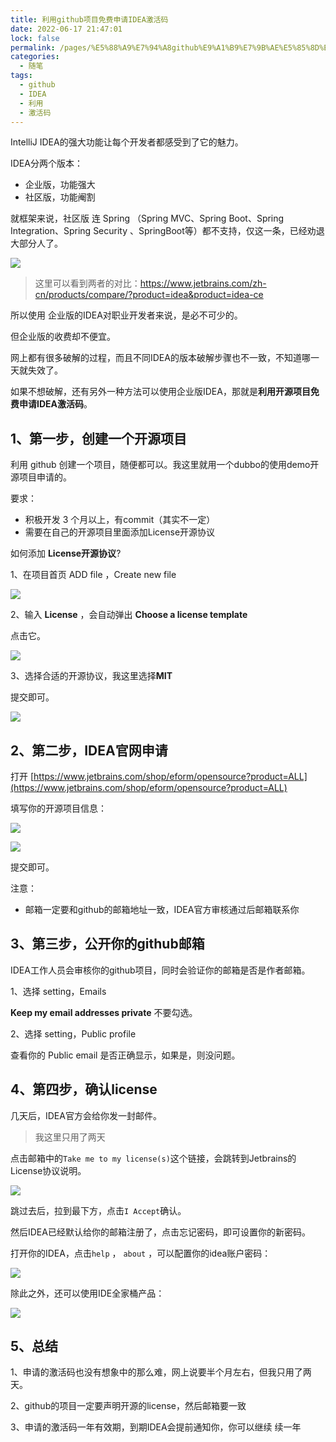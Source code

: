 ```yaml
---
title: 利用github项目免费申请IDEA激活码
date: 2022-06-17 21:47:01
lock: false
permalink: /pages/%E5%88%A9%E7%94%A8github%E9%A1%B9%E7%9B%AE%E5%85%8D%E8%B4%B9%E7%94%B3%E8%AF%B7IDEA%E6%BF%80%E6%B4%BB%E7%A0%81
categories:
  - 随笔
tags:
  - github
  - IDEA
  - 利用
  - 激活码
---
```

IntelliJ IDEA的强大功能让每个开发者都感受到了它的魅力。

IDEA分两个版本：

- 企业版，功能强大
- 社区版，功能阉割

就框架来说，社区版 连 Spring （Spring MVC、Spring Boot、Spring Integration、Spring Security 、SpringBoot等）都不支持，仅这一条，已经劝退大部分人了。

![](picture/image-20220608111744916.png)

> 这里可以看到两者的对比：https://www.jetbrains.com/zh-cn/products/compare/?product=idea&product=idea-ce

所以使用 企业版的IDEA对职业开发者来说，是必不可少的。

但企业版的收费却不便宜。

网上都有很多破解的过程，而且不同IDEA的版本破解步骤也不一致，不知道哪一天就失效了。

如果不想破解，还有另外一种方法可以使用企业版IDEA，那就是**利用开源项目免费申请IDEA激活码**。



## 1、第一步，创建一个开源项目

利用 github 创建一个项目，随便都可以。我这里就用一个dubbo的使用demo开源项目申请的。

要求：

- 积极开发 3 个月以上，有commit（其实不一定）
- 需要在自己的开源项目里面添加License开源协议

如何添加  **License开源协议**?

1、在项目首页 ADD file ，Create new file

![](picture/image-20220608112630138.png)

2、输入 **License** ，会自动弹出 **Choose a license template**

点击它。

![](picture/image-20220608112531283.png)

3、选择合适的开源协议，我这里选择**MIT**

提交即可。

![](picture/image-20220608112911253.png)

## 2、第二步，IDEA官网申请

打开 [https://www.jetbrains.com/shop/eform/opensource?product=ALL](https://www.jetbrains.com/shop/eform/opensource?product=ALL)

填写你的开源项目信息：

![](picture/image-20220608113449652.png)

![](picture/image-20220608113508902.png)

提交即可。

注意：

- 邮箱一定要和github的邮箱地址一致，IDEA官方审核通过后邮箱联系你

## 3、第三步，公开你的github邮箱

IDEA工作人员会审核你的github项目，同时会验证你的邮箱是否是作者邮箱。

1、选择 setting，Emails

**Keep my email addresses private** 不要勾选。

2、选择 setting，Public profile

查看你的  Public email 是否正确显示，如果是，则没问题。



## 4、第四步，确认license

几天后，IDEA官方会给你发一封邮件。

> 我这里只用了两天

点击邮箱中的`Take me to my license(s)`这个链接，会跳转到Jetbrains的License协议说明。

![](picture/image-20220611121127592.png)

跳过去后，拉到最下方，点击`I Accept`确认。

然后IDEA已经默认给你的邮箱注册了，点击忘记密码，即可设置你的新密码。

打开你的IDEA，点击`help` ， `about` ，可以配置你的idea账户密码：

![](picture/image-20220611143641646.png)

除此之外，还可以使用IDE全家桶产品：

![](https://www.jetbrains.com/all/img/img-1.png)

## 5、总结

1、申请的激活码也没有想象中的那么难，网上说要半个月左右，但我只用了两天。

2、github的项目一定要声明开源的license，然后邮箱要一致

3、申请的激活码一年有效期，到期IDEA会提前通知你，你可以继续 续一年
